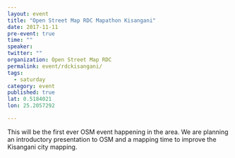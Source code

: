 ```yaml
---
layout: event
title: "Open Street Map RDC Mapathon Kisangani"
date: 2017-11-11
pre-event: true
time: ""
speaker:
twitter: ""
organization: Open Street Map RDC
permalink: event/rdckisangani/
tags:
  - saturday
category: event
published: true
lat: 0.5184021
lon: 25.2057292

---
```

This will be the first ever OSM event happening in the area. We are planning an introductory presentation to OSM and a mapping time to improve the Kisangani city mapping.
